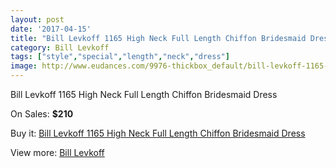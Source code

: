 ```yaml
---
layout: post
date: '2017-04-15'
title: "Bill Levkoff 1165 High Neck Full Length Chiffon Bridesmaid Dress"
category: Bill Levkoff
tags: ["style","special","length","neck","dress"]
image: http://www.eudances.com/9976-thickbox_default/bill-levkoff-1165-high-neck-full-length-chiffon-bridesmaid-dress.jpg
---
```

Bill Levkoff 1165 High Neck Full Length Chiffon Bridesmaid Dress

On Sales: **$210**
<a href="https://www.eudances.com/en/bill-levkoff/3280-bill-levkoff-1165-high-neck-full-length-chiffon-bridesmaid-dress.html"><amp-img layout="responsive" width="600" height="600" src="//www.eudances.com/9976-thickbox_default/bill-levkoff-1165-high-neck-full-length-chiffon-bridesmaid-dress.jpg" alt="Bill Levkoff 1165 High Neck Full Length Chiffon Bridesmaid Dress 0" /></a>
<a href="https://www.eudances.com/en/bill-levkoff/3280-bill-levkoff-1165-high-neck-full-length-chiffon-bridesmaid-dress.html"><amp-img layout="responsive" width="600" height="600" src="//www.eudances.com/9977-thickbox_default/bill-levkoff-1165-high-neck-full-length-chiffon-bridesmaid-dress.jpg" alt="Bill Levkoff 1165 High Neck Full Length Chiffon Bridesmaid Dress 1" /></a>
<a href="https://www.eudances.com/en/bill-levkoff/3280-bill-levkoff-1165-high-neck-full-length-chiffon-bridesmaid-dress.html"><amp-img layout="responsive" width="600" height="600" src="//www.eudances.com/9978-thickbox_default/bill-levkoff-1165-high-neck-full-length-chiffon-bridesmaid-dress.jpg" alt="Bill Levkoff 1165 High Neck Full Length Chiffon Bridesmaid Dress 2" /></a>
<a href="https://www.eudances.com/en/bill-levkoff/3280-bill-levkoff-1165-high-neck-full-length-chiffon-bridesmaid-dress.html"><amp-img layout="responsive" width="600" height="600" src="//www.eudances.com/9979-thickbox_default/bill-levkoff-1165-high-neck-full-length-chiffon-bridesmaid-dress.jpg" alt="Bill Levkoff 1165 High Neck Full Length Chiffon Bridesmaid Dress 3" /></a>

Buy it: [Bill Levkoff 1165 High Neck Full Length Chiffon Bridesmaid Dress](https://www.eudances.com/en/bill-levkoff/3280-bill-levkoff-1165-high-neck-full-length-chiffon-bridesmaid-dress.html "Bill Levkoff 1165 High Neck Full Length Chiffon Bridesmaid Dress")

View more: [Bill Levkoff](https://www.eudances.com/en/57-bill-levkoff "Bill Levkoff")
